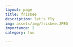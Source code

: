 ```yaml
---
layout: page
title: frisbee
description: let's fly
img: assets/img/frisbee.JPEG
importance: 2
category: fun

---
```



